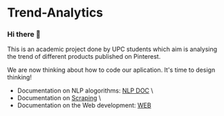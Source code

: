 # Trend-Analytics
### Hi there 👋
This is an academic project done by UPC students which aim is analysing the trend of different products published on Pinterest.

We are now thinking about how to code our aplication. It's time to design thinking! 

- Documentation on NLP alogorithms: [NLP DOC](./NLP/README.md) \
- Documentation on [Scraping](./Scraping/README.md) \
- Documentation on the Web development: [WEB](./web/READ.md) 
